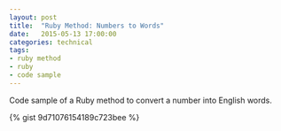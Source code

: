 ```yaml
---
layout: post
title:  "Ruby Method: Numbers to Words"
date:   2015-05-13 17:00:00
categories: technical
tags:
- ruby method
- ruby
- code sample
---
```

Code sample of a Ruby method to convert a number into English words.

{% gist 9d71076154189c723bee %}